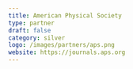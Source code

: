 ```yaml
---
title: American Physical Society
type: partner
draft: false
category: silver
logo: /images/partners/aps.png
website: https://journals.aps.org
---
```

